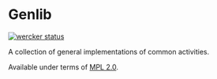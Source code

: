 Genlib
======

[![wercker status](https://app.wercker.com/status/087afda429c796c17bee1e1b2744a4bb/s "wercker status")](https://app.wercker.com/project/bykey/087afda429c796c17bee1e1b2744a4bb)

A collection of general implementations of common activities.

Available under terms of [MPL 2.0](LICENSE).
